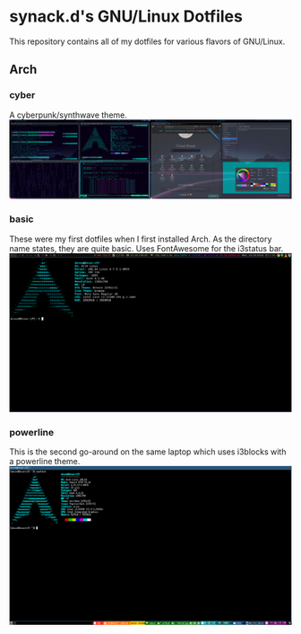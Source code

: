 # synack.d's GNU/Linux Dotfiles
This repository contains all of my dotfiles for various flavors of GNU/Linux.

## Arch
### cyber
A cyberpunk/synthwave theme.
![Screenshot](/screenshots/cyber.png?raw=true "cyber")

### basic
These were my first dotfiles when I first installed Arch. As the directory name states,
they are quite basic. Uses FontAwesome for the i3status bar.
![Screenshot](/screenshots/basic.png?raw=true "basic")

### powerline
This is the second go-around on the same laptop which uses i3blocks with a powerline theme.
![Screenshot](/screenshots/powerline.png?raw=true "powerline")
